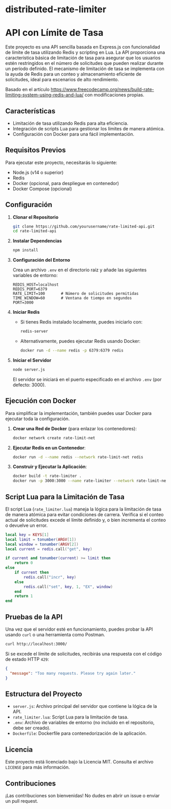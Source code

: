 # distributed-rate-limiter

# API con Límite de Tasa

Este proyecto es una API sencilla basada en Express.js con funcionalidad de límite de tasa utilizando Redis y scripting en Lua. La API proporciona una característica básica de limitación de tasa para asegurar que los usuarios estén restringidos en el número de solicitudes que pueden realizar durante un período definido. El mecanismo de limitación de tasa se implementa con la ayuda de Redis para un conteo y almacenamiento eficiente de solicitudes, ideal para escenarios de alto rendimiento.

Basado en el artículo https://www.freecodecamp.org/news/build-rate-limiting-system-using-redis-and-lua/ con modificaciones propias.

## Características

- Limitación de tasa utilizando Redis para alta eficiencia.
- Integración de scripts Lua para gestionar los límites de manera atómica.
- Configuración con Docker para una fácil implementación.

## Requisitos Previos

Para ejecutar este proyecto, necesitarás lo siguiente:

- Node.js (v14 o superior)
- Redis
- Docker (opcional, para despliegue en contenedor)
- Docker Compose (opcional)

## Configuración

1. **Clonar el Repositorio**
   ```sh
   git clone https://github.com/yourusername/rate-limited-api.git
   cd rate-limited-api
   ```

2. **Instalar Dependencias**
   ```sh
   npm install
   ```

3. **Configuración del Entorno**

   Crea un archivo `.env` en el directorio raíz y añade las siguientes variables de entorno:
   ```env
   REDIS_HOST=localhost
   REDIS_PORT=6379
   RATE_LIMIT=100       # Número de solicitudes permitidas
   TIME_WINDOW=60       # Ventana de tiempo en segundos
   PORT=3000
   ```

4. **Iniciar Redis**
   - Si tienes Redis instalado localmente, puedes iniciarlo con:
     ```sh
     redis-server
     ```
   - Alternativamente, puedes ejecutar Redis usando Docker:
     ```sh
     docker run -d --name redis -p 6379:6379 redis
     ```

5. **Iniciar el Servidor**
   ```sh
   node server.js
   ```
   El servidor se iniciará en el puerto especificado en el archivo `.env` (por defecto: 3000).

## Ejecución con Docker

Para simplificar la implementación, también puedes usar Docker para ejecutar toda la configuración.

1. **Crear una Red de Docker** (para enlazar los contenedores):
   ```sh
   docker network create rate-limit-net
   ```

2. **Ejecutar Redis en un Contenedor**:
   ```sh
   docker run -d --name redis --network rate-limit-net redis
   ```

3. **Construir y Ejecutar la Aplicación**:
   ```sh
   docker build -t rate-limiter .
   docker run -p 3000:3000 --name rate-limiter --network rate-limit-net -e REDIS_HOST=redis -e REDIS_PORT=6379 rate-limiter
   ```

## Script Lua para la Limitación de Tasa

El script Lua (`rate_limiter.lua`) maneja la lógica para la limitación de tasa de manera atómica para evitar condiciones de carrera. Verifica si el conteo actual de solicitudes excede el límite definido y, o bien incrementa el conteo o devuelve un error.

```lua
local key = KEYS[1]
local limit = tonumber(ARGV[1])
local window = tonumber(ARGV[2])
local current = redis.call("get", key)

if current and tonumber(current) >= limit then
    return 0
else
    if current then
        redis.call("incr", key)
    else
        redis.call("set", key, 1, "EX", window)
    end
    return 1
end
```

## Pruebas de la API

Una vez que el servidor esté en funcionamiento, puedes probar la API usando `curl` o una herramienta como Postman.

```sh
curl http://localhost:3000/
```
Si se excede el límite de solicitudes, recibirás una respuesta con el código de estado HTTP `429`:

```json
{
  "message": "Too many requests. Please try again later."
}
```

## Estructura del Proyecto

- `server.js`: Archivo principal del servidor que contiene la lógica de la API.
- `rate_limiter.lua`: Script Lua para la limitación de tasa.
- `.env`: Archivo de variables de entorno (no incluido en el repositorio, debe ser creado).
- `Dockerfile`: Dockerfile para contenedorización de la aplicación.

## Licencia

Este proyecto está licenciado bajo la Licencia MIT. Consulta el archivo `LICENSE` para más información.

## Contribuciones

¡Las contribuciones son bienvenidas! No dudes en abrir un issue o enviar un pull request.



